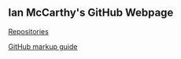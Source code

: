 ## Ian McCarthy's GitHub Webpage

[Repositories](https://github.com/ismccarthy)

[GitHub markup guide](https://guides.github.com/features/mastering-markdown/)

